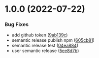 # 1.0.0 (2022-07-22)


### Bug Fixes

* add github token ([9ab139c](https://github.com/tujit/npm-publish-poc/commit/9ab139c5882373ffed88ab2df1eafff0185c002a))
* semantic release publish npm ([605cb81](https://github.com/tujit/npm-publish-poc/commit/605cb812ed6e2b411020095613fcc9c242c36751))
* semantic release test ([04ea884](https://github.com/tujit/npm-publish-poc/commit/04ea884c30cda0a84b8be7b30984c55bc689a91b))
* user semantic release ([5ee8d7b](https://github.com/tujit/npm-publish-poc/commit/5ee8d7b58bde38e0b3d1a2f9d54a8db940d69fe6))
